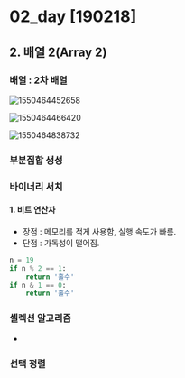 # 02_day [190218]



## 2. 배열 2(Array 2)

### 

### 배열 : 2차 배열

![1550464452658](C:\Users\student\AppData\Roaming\Typora\typora-user-images\1550464452658.png)

![1550464466420](C:\Users\student\AppData\Roaming\Typora\typora-user-images\1550464466420.png)

![1550464838732](C:\Users\student\AppData\Roaming\Typora\typora-user-images\1550464838732.png)







### 부분집합 생성







### 바이너리 서치

#### 1. 비트 연산자 

* 장점 : 메모리를 적게 사용함, 실행 속도가 빠름.
* 단점 : 가독성이 떨어짐.

```python
n = 19
if n % 2 == 1:
    return '홀수'
if n & 1 == 0:
    return '홀수'
```







### 셀렉션 알고리즘

* 





### 선택 정렬
